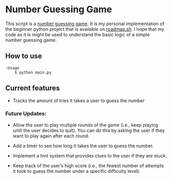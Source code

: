 # Number Guessing Game

   This script is a [number guessing game](https://roadmap.sh/projects/number-guessing-game). It is my personal implementation of the beginner python project that is available on [roadmap.sh](https://roadmap.sh/). I hope that my code as it is might be used to understand the basic logic of a simple number guessing game.

## How to use
    :Usage
        $ python main.py

## Current features
-   Tracks the amount of tries it takes a user to guess the number

### Future Updates:
- Allow the user to play multiple rounds of the game (i.e., keep playing until the user
decides to quit). You can do this by asking the user if they want to play again after each
round.

- Add a timer to see how long it takes the user to guess the number.

- Implement a hint system that provides clues to the user if they are stuck.

- Keep track of the user’s high score (i.e., the fewest number of attempts it took to guess
the number under a specific difficulty level).
